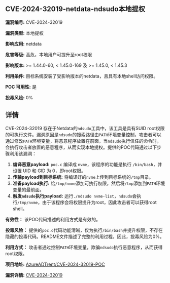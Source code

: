## CVE-2024-32019-netdata-ndsudo本地提权

**漏洞编号:** CVE-2024-32019

**漏洞类型:** 本地提权

**影响应用:** netdata

**危害等级:** 高危，本地用户可提升至root权限

**影响版本:** >= 1.44.0-60, < 1.45.0-169 及 >= 1.45.0, < 1.45.3

**利用条件:** 目标系统安装了受影响版本的netdata，且具有本地shell访问权限。

**POC 可用性:** 是

**投毒风险:** 0%

## 详情

CVE-2024-32019 存在于Netdata的`ndsudo`工具中，该工具是具有SUID root权限的可执行文件。漏洞原因是`ndsudo`的搜索路径由`PATH`环境变量控制，攻击者可以通过修改`PATH`环境变量，将恶意程序放置在前面，当`ndsudo`执行信任的命令时，会执行攻击者放置的恶意程序，从而实现本地提权。提供的POC代码通过以下步骤利用该漏洞：

1.  **编译恶意payload:**  `poc.c` 编译成 `nvme`，该程序的功能是执行 `/bin/bash`，并设置 UID 和 GID 为 0，即root权限。
2.  **传输payload到目标系统:**  将编译好的`nvme`上传到目标系统的`/tmp`目录。
3.  **准备payload执行:**  给`/tmp/nvme`添加可执行权限，然后将`/tmp`添加到`PATH`环境变量的最前面。
4.  **触发`ndsudo`执行payload:** 运行`./ndsudo nvme-list`，`ndsudo`会执行`/tmp/nvme`，由于该程序会将权限提升为root，因此攻击者可以获得root shell。

**有效性：** 该POC代码描述的利用方式是有效的。

**投毒风险：** 提供的`poc.c`代码功能清晰，仅为执行`/bin/bash`并提升权限，不存在隐藏的投毒代码。README文件描述了完整的利用过程。因此，投毒风险为0%。

**利用方式：** 攻击者通过控制`PATH`环境变量，欺骗`ndsudo`执行恶意程序，从而获得root权限。

**项目地址:** [AzureADTrent/CVE-2024-32019-POC](https://github.com/AzureADTrent/CVE-2024-32019-POC)

**漏洞详情:** [CVE-2024-32019](https://nvd.nist.gov/vuln/detail/CVE-2024-32019)